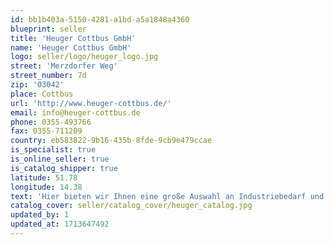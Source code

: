 ```yaml
---
id: bb1b403a-5150-4281-a1bd-a5a1848a4360
blueprint: seller
title: 'Heuger Cottbus GmbH'
name: 'Heuger Cottbus GmbH'
logo: seller/logo/heuger_logo.jpg
street: 'Merzdorfer Weg'
street_number: 7d
zip: '03042'
place: Cottbus
url: 'http://www.heuger-cottbus.de/'
email: info@heuger-cottbus.de
phone: 0355-493766
fax: 0355-711209
country: eb583822-9b16-435b-8fde-9cb9e479ccae
is_specialist: true
is_online_seller: true
is_catalog_shipper: true
latitude: 51.78
longitude: 14.38
text: 'Hier bieten wir Ihnen eine große Auswahl an Industriebedarf und Werkzeugen. Profitieren Sie von den langjährigen Erfahrungen und lassen Sie sich professionell und individuell von uns beraten.'
catalog_cover: seller/catalog_cover/heuger_catalog.jpg
updated_by: 1
updated_at: 1713647492
---
```

